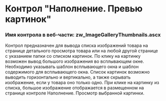 ﻿---
description: 2.6.0.0
---
# Контрол "Наполнение. Превью картинок"
### Имя контрола в веб-части: zw_ImageGalleryThumbnails.ascx
Контрол предназначен для вывода списка изображений товара на странице детального просмотра товара или на любой другой странице с указанием папки со списком картинок.
По клику на картинку возможен вывод большого изображения во всплывающем окне. Необходимо указывать шаблон всплывающего окна и шаблон содержимого для всплывающего окна. 
Список картинок возможно выводить горизонтально и вертикально, а также скрывать изображение, если у товара оно только одно.
При клике на картинку из списка, большое изображение отображается в размещенном на странице контроле Наполнение. Просмотр выбранной картинки.
